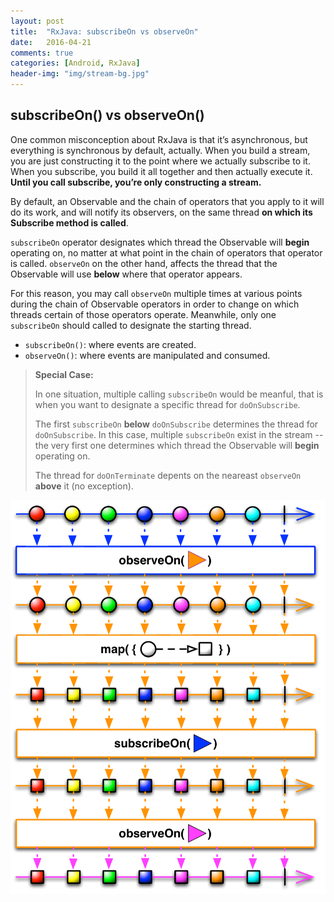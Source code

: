 ```yaml
---
layout: post
title:  "RxJava: subscribeOn vs observeOn"
date:   2016-04-21
comments: true
categories: [Android, RxJava]
header-img: "img/stream-bg.jpg"
---
```


## subscribeOn() vs observeOn()

One common misconception about RxJava is that it’s asynchronous, but everything is synchronous by default, actually. When you build a stream, you are just constructing it to the point where we actually subscribe to it. When you subscribe, you build it all together and then actually execute it. **Until you call subscribe, you’re only constructing a stream.**

By default, an Observable and the chain of operators that you apply to it will do its work, and will notify its observers, on the same thread **on which its Subscribe method is called**. 

`subscribeOn` operator designates which thread the Observable will **begin** operating on, no matter at what point in the chain of operators that operator is called. `observeOn` on the other hand, affects the thread that the Observable will use **below** where that operator appears. 

For this reason, you may call `observeOn` multiple times at various points during the chain of Observable operators in order to change on which threads certain of those operators operate. Meanwhile, only one `subscribeOn` should called to designate the starting thread.

* `subscribeOn()`: where events are created.
* `observeOn()`: where events are manipulated and consumed.

> **Special Case:** 
> 
> In one situation, multiple calling `subscribeOn` would be meanful, that is when you want to designate a specific thread for `doOnSubscribe`. 
> 
> The first `subscribeOn` **below** `doOnSubscribe` determines the thread for `doOnSubscribe`. In this case, multiple `subscribeOn` exist in the stream -- the very first one determines which thread the Observable will **begin** operating on.
>
> The thread for `doOnTerminate` depents on the neareast `observeOn` **above** it (no exception).

![schedulers](/assets/images/subscribeon-vs-observeon.png)